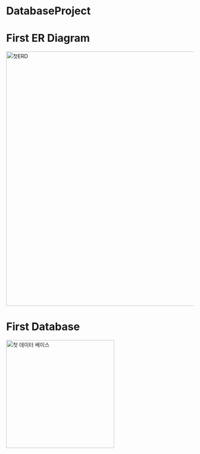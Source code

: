 # DatabaseProject
# First ER Diagram
<img width="683" alt="첫ERD" src="https://github.com/leehyeondol/DatabaseProject/assets/48902147/53e0d362-8302-4d9b-b0b9-97bad08ac466">

# First Database
<img width="290" alt="첫 데이터 베이스" src="https://github.com/leehyeondol/DatabaseProject/assets/48902147/649d659e-5584-4e43-84bb-b1075878af52">
